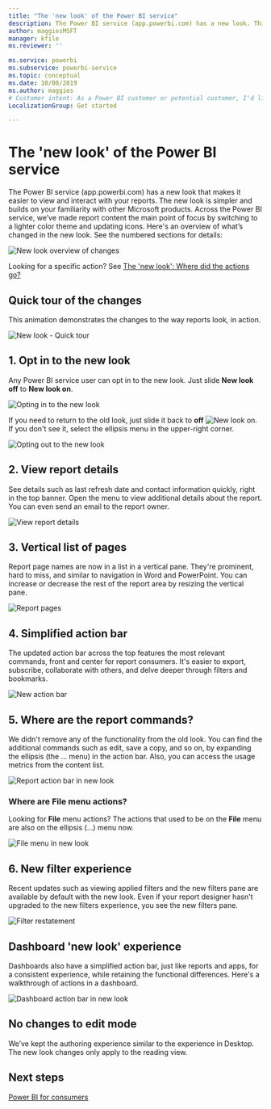 ```yaml
---
title: "The 'new look' of the Power BI service"
description: The Power BI service (app.powerbi.com) has a new look. This article describes how to navigate reports using the new look. 
author: maggiesMSFT
manager: kfile
ms.reviewer: ''

ms.service: powerbi
ms.subservice: powerbi-service
ms.topic: conceptual
ms.date: 10/08/2019
ms.author: maggies
# Customer intent: As a Power BI customer or potential customer, I'd like to know what the differences are between the previous look of the Power BI service and the new look
LocalizationGroup: Get started

---
```

# The 'new look' of the Power BI service

The Power BI service (app.powerbi.com) has a new look that makes it easier to view and interact with your reports. The new look is simpler and builds on your familiarity with other Microsoft products. Across the Power BI service, we’ve made report content the main point of focus by switching to a lighter color theme and updating icons. Here's an overview of what’s changed in the new look. See the numbered sections for details:

![New look overview of changes](media/service-new-look/power-bi-new-look-changes.png)

Looking for a specific action? See [The 'new look': Where did the actions go?](service-new-look-where-actions.md)

## Quick tour of the changes

This animation demonstrates the changes to the way reports look, in action.

![New look - Quick tour](media/service-new-look/power-bi-new-look-quick-tour.gif)

## 1. Opt in to the new look

Any Power BI service user can opt in to the new look. Just slide **New look off** to **New look on**.

![Opting in to the new look](media/service-new-look/power-bi-new-look-off.png)

If you need to return to the old look, just slide it back to **off** ![New look on](media/service-new-look/power-bi-new-look-toggle-on.png). If you don't see it, select the ellipsis menu in the upper-right corner.

![Opting out to the new look](media/service-new-look/power-bi-new-look-on.png)

## 2. View report details 

See details such as last refresh date and contact information quickly, right in the top banner.  Open the menu to view additional details about the report. You can even send an email to the report owner.

![View report details](media/service-new-look/power-bi-new-look-metadata.png)

## 3. Vertical list of pages 
Report page names are now in a list in a vertical pane. They're prominent, hard to miss, and similar to navigation in Word and PowerPoint. You can increase or decrease the rest of the report area by resizing the vertical pane.

![Report pages](media/service-new-look/power-bi-new-look-report-pages.png)

## 4. Simplified action bar 

The updated action bar across the top features the most relevant commands, front and center for report consumers. It's easier to export, subscribe, collaborate with others, and delve deeper through filters and bookmarks.

![New action bar](media/service-new-look/power-bi-new-look-action-bar.png)

## 5. Where are the report commands?

We didn't remove any of the functionality from the old look. You can find the additional commands such as edit, save a copy, and so on, by expanding the ellipsis (the ... menu) in the action bar. Also, you can access the usage metrics from the content list.

![Report action bar in new look](media/service-new-look/power-bi-report-action-bar-new-look.gif)

### Where are File menu actions?

Looking for **File** menu actions? The actions that used to be on the **File** menu are also on the ellipsis (...) menu now. 

![File menu in new look](media/service-new-look/power-bi-file-menu-new-look.gif)

## 6. New filter experience

Recent updates such as viewing applied filters and the new filters pane are available by default with the new look. Even if your report designer hasn't upgraded to the new filters experience, you see the new filters pane.

![Filter restatement](media/service-new-look/power-bi-new-look-filters.png)

## Dashboard 'new look' experience 

Dashboards also have a simplified action bar, just like reports and apps, for a consistent experience, while retaining the functional differences. Here's a walkthrough of actions in a dashboard.
 
![Dashboard action bar in new look](media/service-new-look/power-bi-dashboard-action-bar-new-look.gif)

## No changes to edit mode 

We’ve kept the authoring experience similar to the experience in Desktop. The new look changes only apply to the reading view.

## Next steps

[Power BI for consumers](consumer/end-user-consumer.md)
